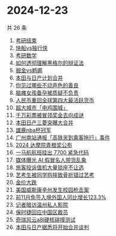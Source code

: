 # 2024-12-23

共 26 条

<!-- BEGIN -->
<!-- 最后更新时间 Mon Dec 23 2024 18:15:43 GMT+0800 (China Standard Time) -->

1. [考研结束](https://www.zhihu.com/search?q=%E8%80%83%E7%A0%94%E7%BB%93%E6%9D%9F)
1. [快船vs独行侠](https://www.zhihu.com/search?q=%E5%BF%AB%E8%88%B9vs%E7%8B%AC%E8%A1%8C%E4%BE%A0)
1. [考研数学](https://www.zhihu.com/search?q=%E8%80%83%E7%A0%94%E6%95%B0%E5%AD%A6)
1. [如何透彻理解黑格尔的辩证法](https://www.zhihu.com/search?q=%E5%A6%82%E4%BD%95%E9%80%8F%E5%BD%BB%E7%90%86%E8%A7%A3%E9%BB%91%E6%A0%BC%E5%B0%94%E7%9A%84%E8%BE%A9%E8%AF%81%E6%B3%95)
1. [掘金vs鹈鹕](https://www.zhihu.com/search?q=%E6%8E%98%E9%87%91vs%E9%B9%88%E9%B9%95)
1. [本田与日产计划合并](https://www.zhihu.com/search?q=%E6%9C%AC%E7%94%B0%E4%B8%8E%E6%97%A5%E4%BA%A7%E8%AE%A1%E5%88%92%E5%90%88%E5%B9%B6)
1. [你见过哪些不动声色的善良](https://www.zhihu.com/search?q=%E4%BD%A0%E8%A7%81%E8%BF%87%E5%93%AA%E4%BA%9B%E4%B8%8D%E5%8A%A8%E5%A3%B0%E8%89%B2%E7%9A%84%E5%96%84%E8%89%AF)
1. [脑瘫女孩备孕被质疑不负责](https://www.zhihu.com/search?q=%E8%84%91%E7%98%AB%E5%A5%B3%E5%AD%A9%E5%A4%87%E5%AD%95%E8%A2%AB%E8%B4%A8%E7%96%91%E4%B8%8D%E8%B4%9F%E8%B4%A3)
1. [人民币重回全球第四大最活跃货币](https://www.zhihu.com/search?q=%E4%BA%BA%E6%B0%91%E5%B8%81%E9%87%8D%E5%9B%9E%E5%85%A8%E7%90%83%E7%AC%AC%E5%9B%9B%E5%A4%A7%E6%9C%80%E6%B4%BB%E8%B7%83%E8%B4%A7%E5%B8%81)
1. [超大城市「电鸡围城」](https://www.zhihu.com/search?q=%E8%B6%85%E5%A4%A7%E5%9F%8E%E5%B8%82%E3%80%8C%E7%94%B5%E9%B8%A1%E5%9B%B4%E5%9F%8E%E3%80%8D)
1. [千万彩票被冒领奖金去向成谜](https://www.zhihu.com/search?q=%E5%8D%83%E4%B8%87%E5%BD%A9%E7%A5%A8%E8%A2%AB%E5%86%92%E9%A2%86%E5%A5%96%E9%87%91%E5%8E%BB%E5%90%91%E6%88%90%E8%B0%9C)
1. [本田日产三菱突曝大合并](https://www.zhihu.com/search?q=%E6%9C%AC%E7%94%B0%E6%97%A5%E4%BA%A7%E4%B8%89%E8%8F%B1%E7%AA%81%E6%9B%9D%E5%A4%A7%E5%90%88%E5%B9%B6)
1. [雄鹿nba杯冠军](https://www.zhihu.com/search?q=%E9%9B%84%E9%B9%BFnba%E6%9D%AF%E5%86%A0%E5%86%9B)
1. [广州南站通报「高铁夹到乘客拖行」事件](https://www.zhihu.com/search?q=%E5%B9%BF%E5%B7%9E%E5%8D%97%E7%AB%99%E9%80%9A%E6%8A%A5%E3%80%8C%E9%AB%98%E9%93%81%E5%A4%B9%E5%88%B0%E4%B9%98%E5%AE%A2%E6%8B%96%E8%A1%8C%E3%80%8D%E4%BA%8B%E4%BB%B6)
1. [2024 达摩院青橙奖公布](https://www.zhihu.com/search?q=2024%20%E8%BE%BE%E6%91%A9%E9%99%A2%E9%9D%92%E6%A9%99%E5%A5%96%E5%85%AC%E5%B8%83)
1. [一马航航班挂出 7700 紧急代码](https://www.zhihu.com/search?q=%E4%B8%80%E9%A9%AC%E8%88%AA%E8%88%AA%E7%8F%AD%E6%8C%82%E5%87%BA%207700%20%E7%B4%A7%E6%80%A5%E4%BB%A3%E7%A0%81)
1. [媒体曝光 AI 假冒名人带货乱象](https://www.zhihu.com/search?q=%E5%AA%92%E4%BD%93%E6%9B%9D%E5%85%89%20AI%20%E5%81%87%E5%86%92%E5%90%8D%E4%BA%BA%E5%B8%A6%E8%B4%A7%E4%B9%B1%E8%B1%A1)
1. [旅客投诉值机大量锁座不让选](https://www.zhihu.com/search?q=%E6%97%85%E5%AE%A2%E6%8A%95%E8%AF%89%E5%80%BC%E6%9C%BA%E5%A4%A7%E9%87%8F%E9%94%81%E5%BA%A7%E4%B8%8D%E8%AE%A9%E9%80%89)
1. [艺考生被同学抱摔致骨折错过艺考](https://www.zhihu.com/search?q=%E8%89%BA%E8%80%83%E7%94%9F%E8%A2%AB%E5%90%8C%E5%AD%A6%E6%8A%B1%E6%91%94%E8%87%B4%E9%AA%A8%E6%8A%98%E9%94%99%E8%BF%87%E8%89%BA%E8%80%83)
1. [金价大跌](https://www.zhihu.com/search?q=%E9%87%91%E4%BB%B7%E5%A4%A7%E8%B7%8C)
1. [美国威斯康辛州发生校园枪击案](https://www.zhihu.com/search?q=%E7%BE%8E%E5%9B%BD%E5%A8%81%E6%96%AF%E5%BA%B7%E8%BE%9B%E5%B7%9E%E5%8F%91%E7%94%9F%E6%A0%A1%E5%9B%AD%E6%9E%AA%E5%87%BB%E6%A1%88)
1. [前11月免签入境外国人同比增长123.3%](https://www.zhihu.com/search?q=%E5%89%8D11%E6%9C%88%E5%85%8D%E7%AD%BE%E5%85%A5%E5%A2%83%E5%A4%96%E5%9B%BD%E4%BA%BA%E5%90%8C%E6%AF%94%E5%A2%9E%E9%95%BF123.3%25)
1. [记者暗访温州私人影院](https://www.zhihu.com/search?q=%E8%AE%B0%E8%80%85%E6%9A%97%E8%AE%BF%E6%B8%A9%E5%B7%9E%E7%A7%81%E4%BA%BA%E5%BD%B1%E9%99%A2)
1. [保时捷回应中国区裁员](https://www.zhihu.com/search?q=%E4%BF%9D%E6%97%B6%E6%8D%B7%E5%9B%9E%E5%BA%94%E4%B8%AD%E5%9B%BD%E5%8C%BA%E8%A3%81%E5%91%98)
1. [奇瑞风云a8l硬核碰撞测试](https://www.zhihu.com/search?q=%E5%A5%87%E7%91%9E%E9%A3%8E%E4%BA%91a8l%E7%A1%AC%E6%A0%B8%E7%A2%B0%E6%92%9E%E6%B5%8B%E8%AF%95)
1. [本田与日产据悉将开始合并谈判](https://www.zhihu.com/search?q=%E6%9C%AC%E7%94%B0%E4%B8%8E%E6%97%A5%E4%BA%A7%E6%8D%AE%E6%82%89%E5%B0%86%E5%BC%80%E5%A7%8B%E5%90%88%E5%B9%B6%E8%B0%88%E5%88%A4)

<!-- END -->
